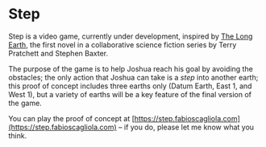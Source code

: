 # Step

Step is a video game, currently under development, inspired by [The Long Earth](https://en.wikipedia.org/wiki/The_Long_Earth), the first novel in a collaborative science fiction series by Terry Pratchett and Stephen Baxter.

The purpose of the game is to help Joshua reach his goal by avoiding the obstacles; the only action that Joshua can take is a *step* into another earth; this proof of concept includes three earths only (Datum Earth, East 1, and West 1), but a variety of earths will be a key feature of the final version of the game.

You can play the proof of concept at [https://step.fabioscagliola.com](https://step.fabioscagliola.com) – if you do, please let me know what you think.


